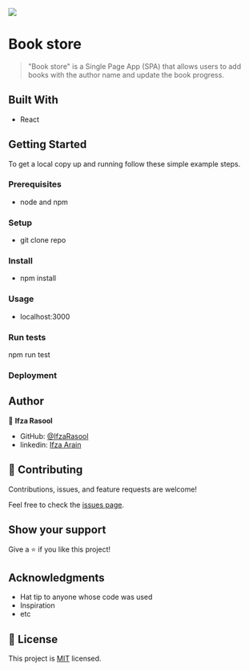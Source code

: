 ![](https://img.shields.io/badge/Microverse-blueviolet)

# Book store

> "Book store" is a Single Page App (SPA) that allows users to add books with the author name and update the book progress.

## Built With

- React

## Getting Started

To get a local copy up and running follow these simple example steps.

### Prerequisites

- node and npm

### Setup

- git clone repo

### Install

- npm install

### Usage

- localhost:3000

### Run tests

npm run test

### Deployment

## Author

👤 **Ifza Rasool**

- GitHub: [@IfzaRasool](https://github.com/IfzaRasool)
- linkedin: [Ifza Arain](https://www.linkedin.com/in/ifza-arain-0b922b102/)

## 🤝 Contributing

Contributions, issues, and feature requests are welcome!

Feel free to check the [issues page](../../issues/).

## Show your support

Give a ⭐️ if you like this project!

## Acknowledgments

- Hat tip to anyone whose code was used
- Inspiration
- etc

## 📝 License

This project is [MIT](./MIT.md) licensed.
